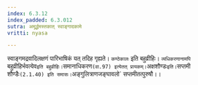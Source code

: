 ```yaml
---
index: 6.3.12
index_padded: 6.3.012
sutra: अमूर्द्धमस्तकात् स्वाङ्गादकामे
vritti: nyasa

---
```

स्वाङ्गमद्रवादिलक्षणं पारिभाषिकं यत् तदिह गृह्यते। `कण्ठेकालः` इति बहुव्रीहिः। `व्यधिकरणानामपि `बहुव्रीहिर्भवत्येव` इति बहुव्रीहिः। `समानाधिकरण` (वा.97) इत्येतत् प्रायकम्। `अक्षशौण्डः` इति। `सप्तमी शौण्डैः` (2.1.40) इति समासः। `अङ्गुलित्राणजङ्घावलो` सप्तमीतत्पुरुषौ।।